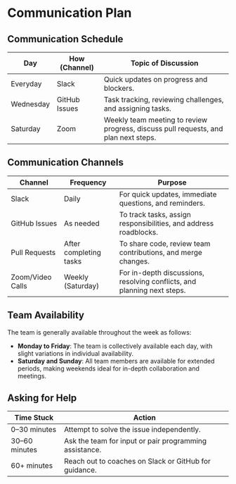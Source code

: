 # Communication Plan

## Communication Schedule

| Day       | How (Channel)     | Topic of Discussion                                                    |
|-----------|-------------------|------------------------------------------------------------------------|
| Everyday   | Slack             | Quick updates on progress and blockers.                                |
| Wednesday | GitHub Issues     | Task tracking, reviewing challenges, and assigning tasks.             |
| Saturday  | Zoom              | Weekly team meeting to review progress, discuss pull requests, and plan next steps. |

## Communication Channels

| Channel           | Frequency       | Purpose                                                                 |
|-------------------|-----------------|-------------------------------------------------------------------------|
| Slack     | Daily           | For quick updates, immediate questions, and reminders.                 |
| GitHub Issues     | As needed       | To track tasks, assign responsibilities, and address roadblocks.      |
| Pull Requests     | After completing tasks | To share code, review team contributions, and merge changes. |
| Zoom/Video Calls  | Weekly (Saturday) | For in-depth discussions, resolving conflicts, and planning next steps. |

## Team Availability

The team is generally available throughout the week as follows:

- **Monday to Friday**: The team is collectively available  each day, with slight variations in individual availability.
- **Saturday and Sunday**: All team members are available for extended periods, making weekends ideal for in-depth collaboration and meetings.

## Asking for Help

| Time Stuck        | Action                                                             |
|-------------------|--------------------------------------------------------------------|
| 0–30 minutes      | Attempt to solve the issue independently.                          |
| 30–60 minutes     | Ask the team for input or pair programming assistance.             |
| 60+ minutes       | Reach out to coaches on Slack or GitHub for guidance.              |

<!-- Note: The markdown issues in this document are intentional because markdown is restricted. -->
